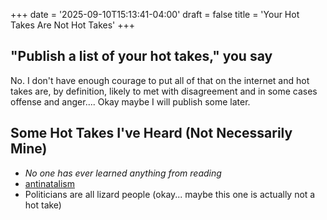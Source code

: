 +++
date = '2025-09-10T15:13:41-04:00'
draft = false
title = 'Your Hot Takes Are Not Hot Takes'
+++

## "Publish a list of your hot takes," you say
No. I don't have enough courage to put all of that on the internet and hot takes are, by definition, likely to met with disagreement and in some cases offense and anger.... Okay maybe I will publish some later.

## Some Hot Takes I've Heard (Not Necessarily Mine)
- _No one has ever learned anything from reading_
- [antinatalism](https://en.wikipedia.org/wiki/Antinatalism)
- Politicians are all lizard people (okay... maybe this one is actually not a hot take)
